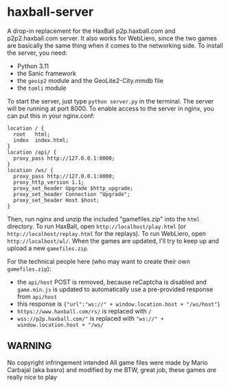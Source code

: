 # haxball-server
A drop-in replacement for the HaxBall p2p.haxball.com and p2p2.haxball.com server. It also works for WebLiero, since the two games are basically the same thing when it comes to the networking side.
To install the server, you need:
* Python 3.11
* the Sanic framework
* the `geoip2` module and the GeoLite2-City.mmdb file
* the `tomli` module

To start the server, just type `python server.py` in the terminal.
The server will be running at port 8000.
To enable access to the server in nginx, you can put this in your nginx.conf:
```
location / {
  root   html;
  index  index.html;
}
location /api/ {
  proxy_pass http://127.0.0.1:8000;
}
location /ws/ {
  proxy_pass http://127.0.0.1:8000;
  proxy_http_version 1.1;
  proxy_set_header Upgrade $http_upgrade;
  proxy_set_header Connection "Upgrade";
  proxy_set_header Host $host;
}
```
Then, run nginx and unzip the included "gamefiles.zip" into the `html` directory.
To run HaxBall, open `http://localhost/play.html` (or `http://localhost/replay.html` for the replays).
To run WebLiero, open `http://localhost/wl/`.
When the games are updated, I'll try to keep up and upload a new `gamefiles.zip`.

For the technical people here (who may want to create their own `gamefiles.zip`):
* the `api/host` POST is removed, because reCaptcha is disabled and `game.min.js` is updated to automatically use a pre-provided response from `api/host`
* this response is `{"url":"ws://" + window.location.host + "/ws/host"}`
* `https://www.haxball.com/rs/` is replaced with `/`
* `wss://p2p.haxball.com/"` is replaced with `"ws://" + window.location.host + "/ws/`

## WARNING
No copyright infringement intended
All game files were made by Mario Carbajal (aka basro) and modified by me
BTW, great job, these games *are* really nice to play
